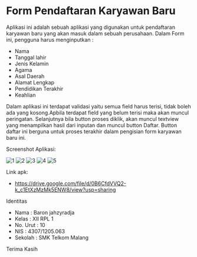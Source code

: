 # Form Pendaftaran Karyawan Baru

Aplikasi ini adalah sebuah aplikasi yang digunakan untuk pendaftaran karyawan baru yang akan masuk dalam sebuah perusahaan. Dalam Form ini, pengguna harus menginputkan :

- Nama
- Tanggal lahir
- Jenis Kelamin
- Agama
- Asal Daerah
- Alamat Lengkap
- Pendidikan Terakhir
- Keahlian
 
Dalam aplikasi ini terdapat validasi yaitu semua field harus terisi, tidak boleh ada yang kosong.Apbila terdapat field yang belum terisi maka akan muncul peringatan. Selanjutnya bila button proses diklik, akan muncul textview yang menampilkan hasil dari inputan dan muncul button Daftar. Button daftar ini berguna untuk proses terakhir dalam pengisian form karyawan baru ini.

Screenshot Aplikasi:

![1](https://github.com/radjabaron/Tugas1Android/blob/master/photo_2016-09-13_17-24-03.jpg)
![2](https://github.com/radjabaron/Tugas1Android/blob/master/photo_2016-09-13_17-24-00.jpg)
![3](https://github.com/radjabaron/Tugas1Android/blob/master/photo_2016-09-13_17-24-05.jpg)
![4](https://github.com/radjabaron/Tugas1Android/blob/master/photo_2016-09-13_17-24-08.jpg)
![5](https://github.com/radjabaron/Tugas1Android/blob/master/photo_2016-09-13_17-24-07.jpg)

Link apk:
- https://drive.google.com/file/d/0B6CfdVVQ2-k_c1EtXzMzMk5ENW8/view?usp=sharing

Identitas 
- Nama     : Baron jahzyradja 
- Kelas    : XII RPL 1
- No. Urut : 10
- NIS      : 4307/1205.063
- Sekolah  : SMK Telkom Malang

Terima Kasih
